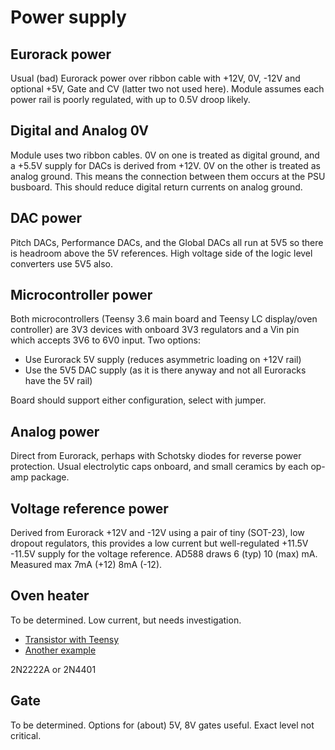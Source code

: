 # Power supply

## Eurorack power

Usual (bad) Eurorack power over ribbon cable with +12V, 0V, -12V and optional +5V, Gate and CV (latter two not used here). Module assumes each power rail is poorly regulated, with up to 0.5V droop likely.

## Digital and Analog 0V

Module uses two ribbon cables. 0V on one is treated as digital ground, and a +5.5V supply for DACs is derived from +12V. 0V on the other is treated as analog ground. This means the connection between them occurs at the PSU busboard. This should reduce digital return currents on analog ground.

## DAC power

Pitch DACs, Performance DACs, and the Global DACs all run at 5V5 so there is headroom above the 5V references. High voltage side of the logic level converters use 5V5 also.

## Microcontroller power

Both microcontrollers (Teensy 3.6 main board and Teensy LC display/oven controller) are 3V3 devices with onboard 3V3 regulators and a Vin pin which accepts 3V6 to 6V0 input. Two options:

- Use Eurorack 5V supply (reduces asymmetric loading on +12V rail)
- Use the 5V5 DAC supply (as it is there anyway and not all Euroracks have the 5V rail)

Board should support either configuration, select with jumper.

## Analog power

Direct from Eurorack, perhaps with Schotsky diodes for reverse power protection. Usual electrolytic caps onboard, and small ceramics by each op-amp package.

## Voltage reference power

Derived from Eurorack +12V and -12V using a pair of tiny (SOT-23), low dropout regulators, this provides a low current but well-regulated +11.5V -11.5V supply for the voltage reference. AD588 draws 6 (typ) 10 (max) mA. Measured max 7mA (+12) 8mA (-12).

## Oven heater

To be determined. Low current, but needs investigation.

- [Transistor with Teensy](https://forum.allaboutcircuits.com/threads/incandescent-bulbs-not-lighting-via-teensy-arduino-transistor-bias-problem.134268/)
- [Another example](https://www.petervis.com/Raspberry_PI/Driving_LEDs_with_CMOS_and_TTL_Outputs/Driving_an_LED_Using_Transistors.html)

2N2222A or 2N4401

## Gate

To be determined. Options for (about) 5V, 8V gates useful. Exact level not critical.
